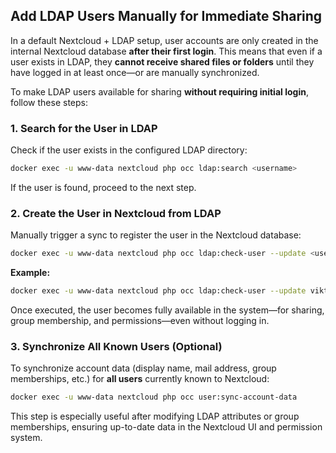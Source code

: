 ## Add LDAP Users Manually for Immediate Sharing

In a default Nextcloud + LDAP setup, user accounts are only created in the internal Nextcloud database **after their first login**. This means that even if a user exists in LDAP, they **cannot receive shared files or folders** until they have logged in at least once—or are manually synchronized.

To make LDAP users available for sharing **without requiring initial login**, follow these steps:

### 1. Search for the User in LDAP

Check if the user exists in the configured LDAP directory:

```bash
docker exec -u www-data nextcloud php occ ldap:search <username>
```

If the user is found, proceed to the next step.

### 2. Create the User in Nextcloud from LDAP

Manually trigger a sync to register the user in the Nextcloud database:

```bash
docker exec -u www-data nextcloud php occ ldap:check-user --update <username>
```

**Example:**

```bash
docker exec -u www-data nextcloud php occ ldap:check-user --update viktoriakaffanke
```

Once executed, the user becomes fully available in the system—for sharing, group membership, and permissions—even without logging in.

### 3. Synchronize All Known Users (Optional)

To synchronize account data (display name, mail address, group memberships, etc.) for **all users** currently known to Nextcloud:

```bash
docker exec -u www-data nextcloud php occ user:sync-account-data
```

This step is especially useful after modifying LDAP attributes or group memberships, ensuring up-to-date data in the Nextcloud UI and permission system.